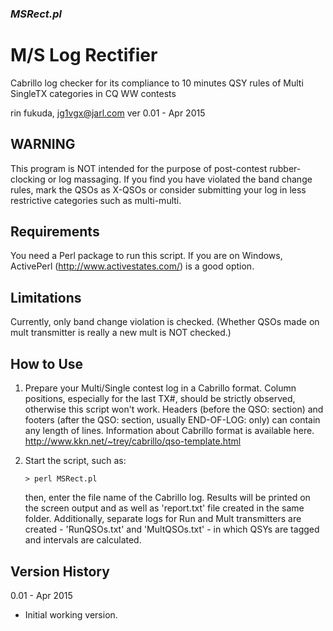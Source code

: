 ### _MSRect.pl_
M/S Log Rectifier
=================
Cabrillo log checker for its compliance to 10 minutes QSY rules
of Multi SingleTX categories in CQ WW contests

rin fukuda, jg1vgx@jarl.com
ver 0.01 - Apr 2015

WARNING
-------
This program is NOT intended for the purpose of post-contest rubber-clocking or log massaging.
If you find you have violated the band change rules, mark the QSOs as X-QSOs or consider submitting your log in less restrictive categories such as multi-multi.

Requirements
------------
You need a Perl package to run this script. If you are on Windows, ActivePerl (http://www.activestates.com/) is a good option. 

Limitations
-----------
Currently, only band change violation is checked. (Whether QSOs made on mult transmitter is really a new mult is NOT checked.)

How to Use
----------
1. Prepare your Multi/Single contest log in a Cabrillo format. Column positions, especially for the last TX#, should be strictly observed, otherwise this script won't work. Headers (before the QSO: section) and footers (after the QSO: section, usually END-OF-LOG: only) can contain any length of lines.
Information about Cabrillo format is available here.
http://www.kkn.net/~trey/cabrillo/qso-template.html

2. Start the script, such as:

    ```
    > perl MSRect.pl
    ```
    
    then, enter the file name of the Cabrillo log.
    Results will be printed on the screen output and as well as 'report.txt' file created in the same folder. Additionally, separate logs for Run and Mult transmitters are created - 'RunQSOs.txt' and 'MultQSOs.txt' - in which QSYs are tagged and intervals are calculated. 

Version History
---------------
0.01 - Apr 2015
- Initial working version.
